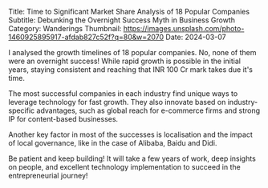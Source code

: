 Title: Time to Significant Market Share Analysis of 18 Popular Companies
Subtitle: Debunking the Overnight Success Myth in Business Growth
Category: Wanderings
Thumbnail: https://images.unsplash.com/photo-1460925895917-afdab827c52f?q=80&w=2070
Date: 2024-03-07

I analysed the growth timelines of 18 popular companies. No, none of them were an overnight success! While rapid growth is possible in the initial years, staying consistent and reaching that INR 100 Cr mark takes due it's time.

The most successful companies in each industry find unique ways to leverage technology for fast growth. They also innovate based on industry-specific advantages, such as global reach for e-commerce firms and strong IP for content-based businesses.

Another key factor in most of the successes is localisation and the impact of local governance, like in the case of Alibaba, Baidu and Didi.

Be patient and keep building! It will take a few years of work, deep insights on people, and excellent technology implementation to succeed in the entrepreneurial journey!
